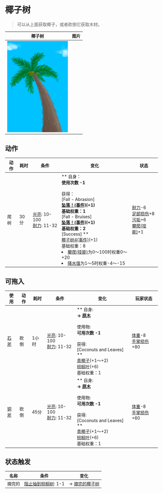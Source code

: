 # 椰子树  
> 可以从上面获取椰子，或者砍倒它获取木材。  
  
  椰子树  |   图片   
 ----  |  ----:   
   |  <img decoding="async" src="Sprite/PalmTree.png" href="a.md" style="max-width:300px;max-height:300px;">   
  
## 动作  
动作  |  耗时  |  条件  |  变化  |  状态  
----  |  ----  |  ----  |  ----  |  ----  
爬树<br>  |  30分  |  [光亮](Light.md): 10-100<br>[耐力](Stamina.md): 11-32  |  ** 自身：**<br>使用次数  -1<br><br>** 获得： **<br>** [Fall - Abrasion] **<br>  [坠落！(事件)](Event_FallAbrasion.md)(+1)<br>基础权重：1<br>** [Fall - Bruises] **<br>  [坠落！(事件)](Event_FallBruise.md)(+1)<br>基础权重：2<br>** [Success] **<br>  [椰子树4(事件)](Event_PalmTree4.md)(+1)<br>基础权重：8<li>[攀爬(技能)](Skill_Climbing.md)为0～100时权重0～+20</li><li>[降水值](RainValue.md)为1～5时权重-4～-15</li>  |  [耐力](Stamina.md)-6<br>[足部损伤](FootDamage.md)+8<br>[污垢](Filth.md)+6<br>[攀爬(技能)](Skill_Climbing.md)+1  
## 可拖入  
使用  |  动作  |  耗时  |  条件  |  变化  |  玩家状态  
----  |  ----  |  ----  |  ----  |  ----  |  ----  
[石斧](StoneAxe.md)  |  砍倒<br>  |  1小时  |  [光亮](Light.md): 10-100<br>[耐力](Stamina.md): 11-32  |  ** 自身: **<br>→ [原木](Log.md)<br><br>** 使用物: **<br>可用次数  -1<br><br>** 获得: **<br>** [Coconuts and Leaves] **<br>  [青椰子](CoconutHusked.md)(+1～+2)<br>  [棕榈叶](PalmFronds.md)(+6)<br>基础权重：1  |  [体重](Weight.md)-8<br>[手掌损伤](HandDamage.md)+80  
[铜斧](AxeCopper.md)  |  砍倒<br>  |  45分  |  [光亮](Light.md): 10-100<br>[耐力](Stamina.md): 11-32  |  ** 自身: **<br>→ [原木](Log.md)<br><br>** 使用物: **<br>可用次数  -1<br><br>** 获得: **<br>** [Coconuts and Leaves] **<br>  [青椰子](CoconutHusked.md)(+1～+2)<br>  [棕榈叶](PalmFronds.md)(+6)<br>基础权重：1  |  [体重](Weight.md)-8<br>[手掌损伤](HandDamage.md)+60  
## 状态触发  
名称  |  条件  |  变化  
----  |  ----  |  ----  
摘完的  |  [阻止抽到棕榈树](PalmTreeKiller.md): 1-1  |  → [摘完的椰子树](PalmTreeCleared.md)  


<script>document.title="椰子树 - 卡牌生存百科 Card Survival Wiki";</script>
